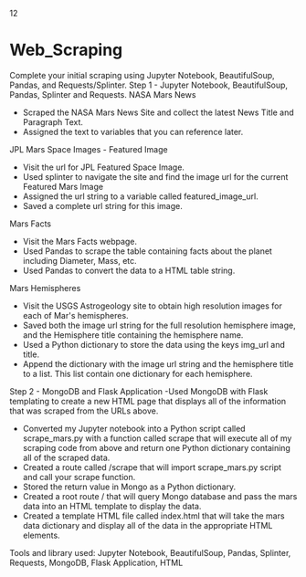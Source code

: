 12 
# Web_Scraping

Complete your initial scraping using Jupyter Notebook, BeautifulSoup, Pandas, and Requests/Splinter.
Step 1 - Jupyter Notebook, BeautifulSoup, Pandas, Splinter and Requests.
NASA Mars News
- Scraped the NASA Mars News Site and collect the latest News Title and Paragraph Text. 
- Assigned the text to variables that you can reference later.

JPL Mars Space Images - Featured Image
- Visit the url for JPL Featured Space Image.
- Used splinter to navigate the site and find the image url for the current Featured Mars Image 
- Assigned the url string to a variable called featured_image_url.
- Saved a complete url string for this image.

Mars Facts
- Visit the Mars Facts webpage.
- Used Pandas to scrape the table containing facts about the planet including Diameter, Mass, etc.
- Used Pandas to convert the data to a HTML table string.

Mars Hemispheres
- Visit the USGS Astrogeology site to obtain high resolution images for each of Mar's hemispheres.
- Saved both the image url string for the full resolution hemisphere image, and the Hemisphere title containing the hemisphere name. 
- Used a Python dictionary to store the data using the keys img_url and title.
- Append the dictionary with the image url string and the hemisphere title to a list. This list contain one dictionary for each hemisphere.


Step 2 - MongoDB and Flask Application
-Used MongoDB with Flask templating to create a new HTML page that displays all of the information that was scraped from the URLs above.
- Converted my Jupyter notebook into a Python script called scrape_mars.py with a function called scrape that will execute all of my scraping code from above and return one Python dictionary containing all of the scraped data.
- Created a route called /scrape that will import scrape_mars.py script and call your scrape function.
- Stored the return value in Mongo as a Python dictionary.
- Created a root route / that will query Mongo database and pass the mars data into an HTML template to display the data.
- Created a template HTML file called index.html that will take the mars data dictionary and display all of the data in the appropriate HTML elements.

Tools and library used: Jupyter Notebook, BeautifulSoup, Pandas, Splinter, Requests, MongoDB, Flask Application, HTML


